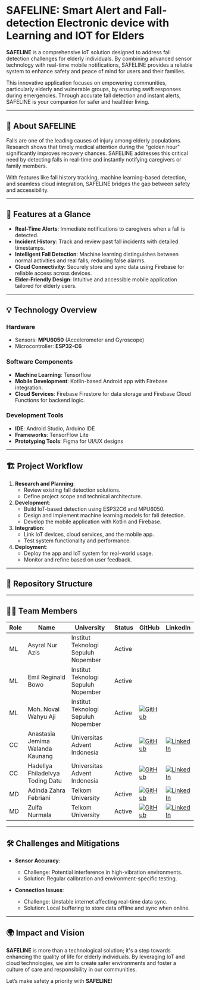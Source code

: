 # SAFELINE: Smart Alert and Fall-detection Electronic device with Learning and IOT for Elders

**SAFELINE** is a comprehensive IoT solution designed to address fall detection challenges for elderly individuals. By combining advanced sensor technology with real-time mobile notifications, SAFELINE provides a reliable system to enhance safety and peace of mind for users and their families.

This innovative application focuses on empowering communities, particularly elderly and vulnerable groups, by ensuring swift responses during emergencies. Through accurate fall detection and instant alerts, SAFELINE is your companion for safer and healthier living.

---

## 🌟 **About SAFELINE**

Falls are one of the leading causes of injury among elderly populations. Research shows that timely medical attention during the "golden hour" significantly improves recovery chances. SAFELINE addresses this critical need by detecting falls in real-time and instantly notifying caregivers or family members.

With features like fall history tracking, machine learning-based detection, and seamless cloud integration, SAFELINE bridges the gap between safety and accessibility.

---

## 🔑 **Features at a Glance**

- **Real-Time Alerts**: Immediate notifications to caregivers when a fall is detected.
- **Incident History**: Track and review past fall incidents with detailed timestamps.
- **Intelligent Fall Detection**: Machine learning distinguishes between normal activities and real falls, reducing false alarms.
- **Cloud Connectivity**: Securely store and sync data using Firebase for reliable access across devices.
- **Elder-Friendly Design**: Intuitive and accessible mobile application tailored for elderly users.

---

## 💡 **Technology Overview**

### **Hardware**
- Sensors: **MPU6050** (Accelerometer and Gyroscope)
- Microcontroller: **ESP32-C6**

### **Software Components**
- **Machine Learning**: Tensorflow
- **Mobile Development**: Kotlin-based Android app with Firebase integration.
- **Cloud Services**: Firebase Firestore for data storage and Firebase Cloud Functions for backend logic.

### **Development Tools**
- **IDE**: Android Studio, Arduino IDE
- **Frameworks**: TensorFlow Lite
- **Prototyping Tools**: Figma for UI/UX designs

---

## 🏗️ **Project Workflow**

1. **Research and Planning**:
   - Review existing fall detection solutions.
   - Define project scope and technical architecture.
2. **Development**:
   - Build IoT-based detection using ESP32C6 and MPU6050.
   - Design and implement machine learning models for fall detection.
   - Develop the mobile application with Kotlin and Firebase.
3. **Integration**:
   - Link IoT devices, cloud services, and the mobile app.
   - Test system functionality and performance.
4. **Deployment**:
   - Deploy the app and IoT system for real-world usage.
   - Monitor and refine based on user feedback.

---

## 📂 **Repository Structure**


---

## 👩‍💻 **Team Members**

| Role | Name                            | University                        | Status | GitHub                                  | LinkedIn                                               |
|------|---------------------------------|-----------------------------------|--------|-----------------------------------------|--------------------------------------------------------|
| ML   | Asyral Nur Azis                 | Institut Teknologi Sepuluh Nopember | Active |                                         |                                                        |
| ML   | Emil Reginald Bowo              | Institut Teknologi Sepuluh Nopember | Active |                                         |                                                        |
| ML   | Moh. Noval Wahyu Aji            | Institut Teknologi Sepuluh Nopember | Active | [![GitHub](https://img.shields.io/badge/GitHub-Profile-black?style=for-the-badge&logo=github&logoColor=white)](https://github.com/novalwahyu) |                                                        |
| CC   | Anastasia Jemima Walanda Kaunang| Universitas Advent Indonesia       | Active | [![GitHub](https://img.shields.io/badge/GitHub-Profile-black?style=for-the-badge&logo=github&logoColor=white)](https://github.com/tasiakaunang) | [![LinkedIn](https://img.shields.io/badge/LinkedIn-Profile-blue?style=for-the-badge&logo=linkedin&logoColor=white)](https://www.linkedin.com/in/anastasiakaunang) |
| CC   | Hadellya Fhiladelvya Toding Datu| Universitas Advent Indonesia       | Active | [![GitHub](https://img.shields.io/badge/GitHub-Profile-black?style=for-the-badge&logo=github&logoColor=white)](https://github.com/hadelkim3) |  [![LinkedIn](https://img.shields.io/badge/LinkedIn-Profile-blue?style=for-the-badge&logo=linkedin&logoColor=white)](https://www.linkedin.com/in/hadellya-fhiladelvya-toding-datu-690036294) |
| MD   | Adinda Zahra Febriani           | Telkom University                  | Active | [![GitHub](https://img.shields.io/badge/GitHub-Profile-black?style=for-the-badge&logo=github&logoColor=white)](https://github.com/adindahahahaha) | [![LinkedIn](https://img.shields.io/badge/LinkedIn-Profile-blue?style=for-the-badge&logo=linkedin&logoColor=white)](https://www.linkedin.com/in/adinda-zahra-febriani-4202b9264) |
| MD   | Zulfa Nurmala                   | Telkom University                  | Active | [![GitHub](https://img.shields.io/badge/GitHub-Profile-black?style=for-the-badge&logo=github&logoColor=white)](https://github.com/zulfanurmalaa) | [![LinkedIn](https://img.shields.io/badge/LinkedIn-Profile-blue?style=for-the-badge&logo=linkedin&logoColor=white)](https://www.linkedin.com/in/zulfanurmala) |

---

## 🛠️ **Challenges and Mitigations**

- **Sensor Accuracy**:
  - Challenge: Potential interference in high-vibration environments.
  - Solution: Regular calibration and environment-specific testing.

- **Connection Issues**:
  - Challenge: Unstable internet affecting real-time data sync.
  - Solution: Local buffering to store data offline and sync when online.

---

## 🌍 **Impact and Vision**

**SAFELINE** is more than a technological solution; it's a step towards enhancing the quality of life for elderly individuals. By leveraging IoT and cloud technologies, we aim to create safer environments and foster a culture of care and responsibility in our communities.


Let’s make safety a priority with **SAFELINE**!
